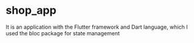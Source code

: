 # shop_app

It is an application with the Flutter framework and Dart language, which I used the bloc package for state management
